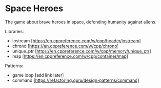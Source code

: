 # Space Heroes
The game about brave heroes in space, defending humanity against aliens.

Libraries:
- iostream [https://en.cppreference.com/w/cpp/header/iostream]
- chrono [https://en.cppreference.com/w/cpp/chrono]
- unique_ptr [https://en.cppreference.com/w/cpp/memory/unique_ptr]
- map [https://en.cppreference.com/w/cpp/container/map]

Patterns:
- game loop [add link later]
- command [https://refactoring.guru/design-patterns/command]
